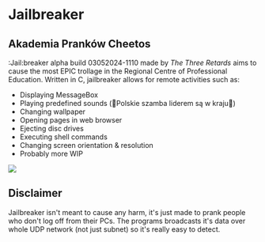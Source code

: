 
#  Jailbreaker

##  Akademia Pranków Cheetos

:Jail:breaker alpha build 03052024-1110 made by *The Three Retards* aims to cause the most EPIC trollage in the Regional Centre of Professional Education. Written in C, jailbreaker allows for remote activities such as:
* Displaying MessageBox
* Playing predefined sounds		(🎵Polskie szamba liderem są w kraju🎵)
* Changing wallpaper
* Opening pages in web browser
* Ejecting disc drives
* Executing shell commands
* Changing screen orientation & resolution
* Probably more WIP

![](https://www.meme-arsenal.com/memes/76405ac664ab301e38f8c3c199c35caa.jpg)



## Disclaimer
Jailbreaker isn't meant to cause any harm, it's just made to prank people who don't log off from their PCs.
The programs broadcasts it's data over whole UDP network (not just subnet) so it's really easy to detect.
